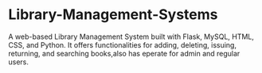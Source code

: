 # Library-Management-Systems
A web-based Library Management System built with Flask, MySQL, HTML, CSS, and Python. It offers functionalities for adding, deleting, issuing, returning, and searching books,also has eperate for admin and regular users.
